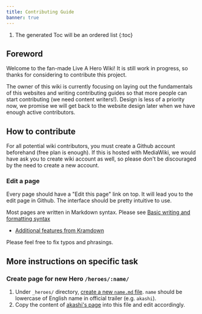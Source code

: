```yaml
---
title: Contributing Guide
banner: true
---
```


1. The generated Toc will be an ordered list
{:toc}

## Foreword

Welcome to the fan-made Live A Hero Wiki! It is still work in progress, so thanks for considering to contribute
this project.

The owner of this wiki is currently focusing on laying out the fundamentals of this websites and writing contributing guides
so that more people can start contributing (we need content writers!). Design is less of a priority now, we promise we will
get back to the website design later when we have enough active contributors.

## How to contribute

For all potential wiki contributors, you must create a Github account beforehand (free plan is enough).
If this is hosted with MediaWiki, we would have ask you to create wiki account as well, so please don't
be discouraged by the need to create a new account.

### Edit a page

Every page should have a "Edit this page" link on top. It will lead you to the edit page in Github. The interface
should be pretty intuitive to use.

Most pages are written in Markdown syntax. Please see [Basic writing and formatting syntax](https://docs.github.com/en/github/writing-on-github/basic-writing-and-formatting-syntax)

- [Additional features from Kramdown](https://kramdown.gettalong.org/converter/html.html)

Please feel free to fix typos and phrasings.

## More instructions on specific task

### Create page for new Hero `/heroes/:name/`

1. Under `_heroes/` directory, [create a new `name.md` file](https://github.com/liveahero-wiki/liveahero-wiki.github.io/new/master/_heroes). `name` should be lowercase of English name in official trailer (e.g. `akashi`).
2. Copy the content of [akashi's page](https://raw.githubusercontent.com/liveahero-wiki/liveahero-wiki.github.io/master/_heroes/akashi.md) into this file and edit accordingly.
